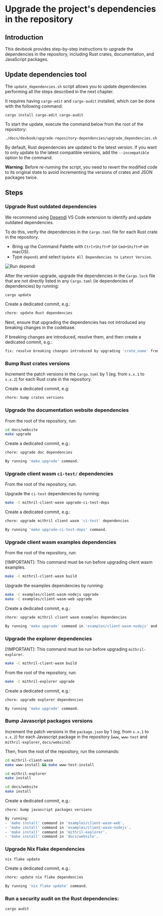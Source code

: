 # Upgrade the project's dependencies in the repository

## Introduction

This devbook provides step-by-step instructions to upgrade the dependencies in the repository, including Rust crates, documentation, and JavaScript packages.

## Update dependencies tool

The `update_dependencies.sh` script allows you to update dependencies performing all the steps described in the next chapter.

It requires having `cargo-edit` and `cargo-audit` installed, which can be done with the following command:

```
cargo install cargo-edit cargo-audit
```

To start the update, execute the command below from the root of the repository:

```
./docs/devbook/upgrade-repository-dependencies/upgrade_dependencies.sh
```

By default, Rust dependencies are updated to the latest version. If you want to only update to the latest compatible versions, add the `--incompatible` option to the command.

**Warning**: Before re-running the script, you need to revert the modified code to its original state to avoid incrementing the versions of crates and JSON packages twice.

## Steps

### Upgrade Rust outdated dependencies

We recommend using [Dependi](https://dependi.io/) VS Code extension to identify and update outdated dependencies.

To do this, verify the dependencies in the `Cargo.toml` file for each Rust crate in the repository.

- Bring up the Command Palette with `Ctrl+Shift+P` (or `Cmd+Shift+P` on macOS).
- Type `dependi` and select `Update All Dependencies to Latest Version`.

![Run dependi](./img/run-dependi.png)

After the version upgrade, upgrade the dependencies in the `Cargo.lock` file that are not directly listed in any `Cargo.toml` (ie dependencies of dependencies) by running:

```bash
cargo update
```

Create a dedicated commit, e.g.:

```bash
chore: update Rust dependencies
```

Next, ensure that upgrading the dependencies has not introduced any breaking changes in the codebase.

If breaking changes are introduced, resolve them, and then create a dedicated commit, e.g.:

```bash
fix: resolve breaking changes introduced by upgrading 'crate_name' from 'x.0.99' to 'x.1.0'
```

### Bump Rust crates versions

Increment the patch versions in the `Cargo.toml` by 1 (eg. from `x.x.1` to `x.x.2`) for each Rust crate in the repository.

Create a dedicated commit, e.g:

```bash
chore: bump crates versions
```

### Upgrade the documentation website dependencies

From the root of the repository, run:

```bash
cd docs/website
make upgrade
```

Create a dedicated commit, e.g.:

```bash
chore: upgrade doc dependencies

By running 'make upgrade' command.
```

### Upgrade client wasm `ci-test/` dependencies

From the root of the repository, run:

Upgrade the `ci-test` dependencies by running:

```bash
make -C mithril-client-wasm upgrade-ci-test-deps
```

Create a dedicated commit, e.g.:

```bash
chore: upgrade mithril client wasm 'ci-test' dependencies

By running 'make upgrade-ci-test-deps' command.
```

### Upgrade client wasm examples dependencies

From the root of the repository, run:

[!IMPORTANT]: This command must be run before upgrading client wasm examples.

```bash
make -C mithril-client-wasm build
```

Upgrade the examples dependencies by running:

```bash
make -C examples/client-wasm-nodejs upgrade
make -C examples/client-wasm-web upgrade
```

Create a dedicated commit, e.g.:

```bash
chore: upgrade mithril client wasm examples dependencies

By running 'make upgrade' command in 'examples/client-wasm-nodejs' and 'examples/client-wasm-web'.
```

### Upgrade the explorer dependencies

[!IMPORTANT]: This command must be run before upgrading `mithril-explorer`.

```bash
make -C mithril-client-wasm build
```

From the root of the repository, run:

```bash
make -C mithril-explorer upgrade
```

Create a dedicated commit, e.g.:

```bash
chore: upgrade explorer dependencies

By running 'make upgrade' command.
```

### Bump Javascript packages versions

Increment the patch versions in the `package.json` by 1 (eg. from `x.x.1` to `x.x.2`) for each Javascript package in the repository (`www`, `www-test` and `mithril-explorer`, `docs/website`).

Then, from the root of the repository, run the commands:

```bash
cd mithril-client-wasm
make www-install && make www-test-install
```

```bash
cd mithril-explorer
make install
```

```bash
cd docs/website
make install
```

Create a dedicated commit, e.g.:

```bash
chore: bump javascript packages versions

By running:
- 'make install' command in 'examples/client-wasm-web'.
- 'make install' command in 'examples/client-wasm-nodejs'.
- 'make install' command in 'mithril-explorer'.
- 'make install' command in 'docs/website'.
```

### Upgrade Nix Flake dependencies

```bash
nix flake update
```

Create a dedicated commit, e.g.:

```bash
chore: update nix flake dependencies

By running 'nix flake update' command.
```

### Run a security audit on the Rust dependencies:

```bash
cargo audit
```
